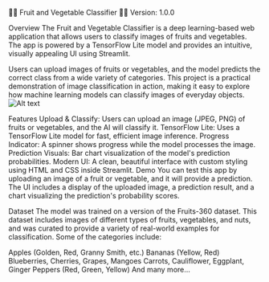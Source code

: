 🍎🍉 Fruit and Vegetable Classifier 🍇🥕
Version: 1.0.0

Overview
The Fruit and Vegetable Classifier is a deep learning-based web application that allows users to classify images of fruits and vegetables. The app is powered by a TensorFlow Lite model and provides an intuitive, visually appealing UI using Streamlit.

Users can upload images of fruits or vegetables, and the model predicts the correct class from a wide variety of categories. This project is a practical demonstration of image classification in action, making it easy to explore how machine learning models can classify images of everyday objects.
![Alt text](https://www.facebook.com/photo?fbid=3490535741238792&set=a.1380676142224773)

Features
Upload & Classify: Users can upload an image (JPEG, PNG) of fruits or vegetables, and the AI will classify it.
TensorFlow Lite: Uses a TensorFlow Lite model for fast, efficient image inference.
Progress Indicator: A spinner shows progress while the model processes the image.
Prediction Visuals: Bar chart visualization of the model's prediction probabilities.
Modern UI: A clean, beautiful interface with custom styling using HTML and CSS inside Streamlit.
Demo
You can test this app by uploading an image of a fruit or vegetable, and it will provide a prediction. The UI includes a display of the uploaded image, a prediction result, and a chart visualizing the prediction's probability scores.

Dataset
The model was trained on a version of the Fruits-360 dataset. This dataset includes images of different types of fruits, vegetables, and nuts, and was curated to provide a variety of real-world examples for classification. Some of the categories include:

Apples (Golden, Red, Granny Smith, etc.)
Bananas (Yellow, Red)
Blueberries, Cherries, Grapes, Mangoes
Carrots, Cauliflower, Eggplant, Ginger
Peppers (Red, Green, Yellow)
And many more...
